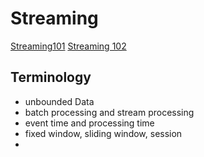 # Streaming
[Streaming101](https://www.oreilly.com/ideas/the-world-beyond-batch-streaming-101)
[Streaming 102](https://www.oreilly.com/radar/the-world-beyond-batch-streaming-102/)
## Terminology
* unbounded Data
* batch processing and stream processing
* event time and processing time
* fixed window, sliding window, session
* 
